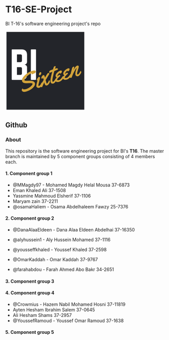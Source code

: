 # T16-SE-Project
BI T-16's software engineering project's repo

![Logo](/images/logo.png)

## Github

### About
This repository is the software engineering project for BI's **T16**. The master branch is maintained by 5 component groups consisting of 4 members each.

#### 1. Component group 1
* @MMagdy97 - Mohamed Magdy Helal Mousa 37-6873
* Eman Khaled Ali 37-1508
* Yassmine Mahmoud Elsherif 37-1106
* Maryam zain 37-2211 
* @osamaHaliem - Osama Abdelhaleem Fawzy 25-7376

#### 2. Component group 2

* @DanaAlaaEldeen - Dana Alaa Eldeen Abdelhai 37-16350

* @alyhussein1 - Aly Hussein Mohamed 37-1116

* @yousseffkhaled - Youssef Khaled 37-2598

* @OmarKaddah - Omar Kaddah 37-9767

* @farahabdou - Farah Ahmed Abo Bakr 34-2651

#### 3. Component group 3

#### 4. Component group 4
* @Crowmius - Hazem Nabil Mohamed Hosni 37-11819 
* Ayten Hesham Ibrahim Salem 37-0645
* Ali Hesham Shams 37-2957
* @YoussefRamoud - Youssef Omar Ramoud 37-1638

#### 5. Component group 5
